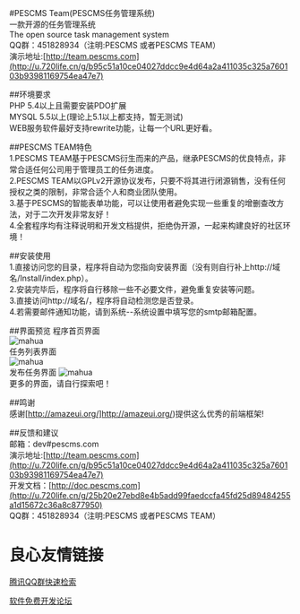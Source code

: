 #PESCMS Team(PESCMS任务管理系统)  
一款开源的任务管理系统  
The open source task management system  
QQ群：451828934（注明:PESCMS 或者PESCMS TEAM）      
演示地址:[http://team.pescms.com](http://u.720life.cn/g/b95c51a10ce04027ddcc9e4d64a2a411035c325a760103b93981169754ea47e7)   
  
##环境要求  
PHP 5.4以上且需要安装PDO扩展  
MYSQL 5.5以上(理论上5.1以上都支持，暂无测试)  
WEB服务软件最好支持rewrite功能，让每一个URL更好看。  
  
##PESCMS TEAM特色  
1.PESCMS TEAM基于PESCMS衍生而来的产品，继承PESCMS的优良特点，非常合适任何公司用于管理员工的任务进度。  
2.PESCMS TEAM以GPLv2开源协议发布，只要不将其进行闭源销售，没有任何授权之类的限制，非常合适个人和商业团队使用。  
3.基于PESCMS的智能表单功能，可以让使用者避免实现一些重复的增删查改方法，对于二次开发非常友好！  
4.全套程序均有注释说明和开发文档提供，拒绝伪开源，一起来构建良好的社区环境！  
  
##安装使用  
1.直接访问您的目录，程序将自动为您指向安装界面（没有则自行补上http://域名/Install/index.php）。  
2.安装完毕后，程序将自行移除一些不必要文件，避免重复安装等问题。  
3.直接访问http://域名/，程序将自动检测您是否登录。  
4.若需要邮件通知功能，请到系统--系统设置中填写您的smtp邮箱配置。  
  
##界面预览
程序首页界面  
 ![mahua](http://ww3.sinaimg.cn/large/d2d33fbfgw1erb7f7c1f7j21kw0vj0z8.jpg)  
任务列表界面  
 ![mahua](http://ww4.sinaimg.cn/large/d2d33fbfgw1erb7eqojw1j21kw0r2wp2.jpg)  
发布任务界面
 ![mahua](http://ww2.sinaimg.cn/large/d2d33fbfgw1erb7eopla2j21kw1hadn0.jpg)  
更多的界面，请自行探索吧！  
  
##鸣谢  
感谢[http://amazeui.org/]http://amazeui.org/)提供这么优秀的前端框架!  
  
##反馈和建议  
邮箱：dev#pescms.com  
演示地址:[http://team.pescms.com](http://u.720life.cn/g/b95c51a10ce04027ddcc9e4d64a2a411035c325a760103b93981169754ea47e7)   
开发文档：[http://doc.pescms.com](http://u.720life.cn/g/25b20e27ebd8e4b5add99faedccfa45fd25d89484255a1d15672c36a8c877950)   
QQ群：451828934（注明:PESCMS 或者PESCMS TEAM）     



 # 良心友情链接

[腾讯QQ群快速检索](http://u.720life.cn/s/8cf73f7c)

[软件免费开发论坛](http://u.720life.cn/s/bbb01dc0)